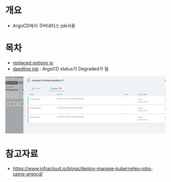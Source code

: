 # 개요
* ArgoCD에서 쿠버네티스 job사용

# 목차
* [replaced options jo](./replaced.yaml)
* [daedline job](./deadline-job.yaml) : ArgoCD status가 Degraded가 됨

![](./imgs/deadline-job.png)

# 참고자료
* https://www.infracloud.io/blogs/deploy-manage-kubernetes-jobs-using-argocd/
